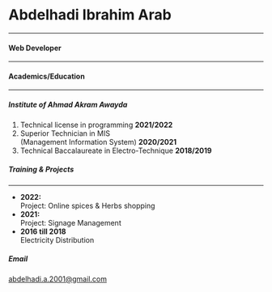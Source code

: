 # Abdelhadi Ibrahim Arab
---
#### Web Developer 
---
#### Academics/Education
---
##### Institute of Ahmad Akram Awayda 
1. Technical license in programming **2021/2022** 
2. Superior Technician in MIS <br>
  (Management Information System) **2020/2021**
3. Technical Baccalaureate in Electro-Technique **2018/2019**

##### Training & Projects
---
* **2022:**<br>
Project: Online spices & Herbs shopping
* **2021:**<br>
Project: Signage Management
* **2016 till 2018**<br>
Electricity Distribution
 ##### Email
 abdelhadi.a.2001@gmail.com

